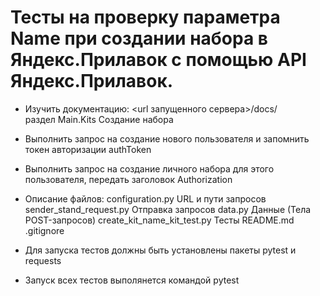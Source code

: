 # Тесты на проверку параметра Name при создании набора в Яндекс.Прилавок с помощью API Яндекс.Прилавок.
- Изучить документацию: 
<url запущенного сервера>/docs/  
раздел Main.Kits  Создание набора
- Выполнить запрос на создание нового пользователя и запомнить токен авторизации authToken

- Выполнить запрос на создание личного набора для этого пользователя, передать заголовок Authorization

- Описание файлов:
configuration.py URL и пути запросов
sender_stand_request.py Отправка запросов
data.py Данные (Тела POST-запросов)
create_kit_name_kit_test.py Тесты
README.md
.gitignore

- Для запуска тестов должны быть установлены пакеты pytest и requests
- Запуск всех тестов выполянется командой pytest
